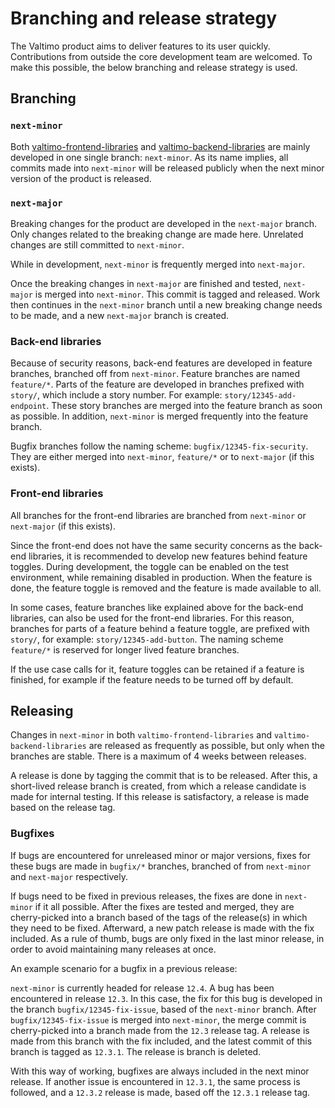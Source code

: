 # Branching and release strategy

The Valtimo product aims to deliver features to its user quickly. Contributions from outside the core
development team are welcomed. To make this possible, the below branching and release strategy is used.

## Branching

### `next-minor`

Both [valtimo-frontend-libraries](https://github.com/valtimo-platform/valtimo-frontend-libraries) and [valtimo-backend-libraries](https://github.com/valtimo-platform/valtimo-backend-libraries/)
are mainly developed in one single branch: `next-minor`. As its name implies, all commits made into `next-minor` will be
released publicly when the next minor version of the product is released.

### `next-major`

Breaking changes for the product are developed in the `next-major` branch. Only changes related to the breaking change
are made here. Unrelated changes are still committed to `next-minor`.

While in development, `next-minor` is frequently merged into `next-major`.

Once the breaking changes in `next-major` are finished and tested, `next-major` is merged into `next-minor`. This
commit is tagged and released. Work then continues in the `next-minor` branch until a new breaking change needs to be
made, and a new `next-major` branch is created.

### Back-end libraries

Because of security reasons, back-end features are developed in feature branches, branched off from `next-minor`. 
Feature branches are named `feature/*`. Parts of the feature are developed in branches prefixed with `story/`,
which include a story number. For example: `story/12345-add-endpoint`. These story branches are merged into
the feature branch as soon as possible. In addition, `next-minor` is merged frequently into the feature branch.

Bugfix branches follow the naming scheme: `bugfix/12345-fix-security`. They are either merged into `next-minor`, 
`feature/*` or to `next-major` (if this exists). 

### Front-end libraries

All branches for the front-end libraries are branched from `next-minor` or `next-major` (if this exists).

Since the front-end does not have the same security concerns as the back-end libraries, it is recommended to develop new
features behind feature toggles. During development, the toggle can be enabled on the test environment, while remaining
disabled in production. When the feature is done, the feature toggle is removed and the feature is made available to all.

In some cases, feature branches like explained above for the back-end libraries, can also be used for the front-end
libraries. For this reason, branches for parts of a feature behind a feature toggle, are prefixed with `story/`, for
example: `story/12345-add-button`. The naming scheme `feature/*` is reserved for longer lived feature branches.

If the use case calls for it, feature toggles can be retained if a feature is finished, for example if the feature
needs to be turned off by default.

## Releasing

Changes in `next-minor` in both `valtimo-frontend-libraries` and `valtimo-backend-libraries` are released as frequently
as possible, but only when the branches are stable. There is a maximum of 4 weeks between releases.

A release is done by tagging the commit that is to be released. After this, a short-lived release branch is created,
from which a release candidate is made for internal testing. If this release is satisfactory, a release is made based
on the release tag.

### Bugfixes

If bugs are encountered for unreleased minor or major versions, fixes for these bugs are made in `bugfix/*` branches,
branched of from `next-minor` and `next-major` respectively.

If bugs need to be fixed in previous releases, the fixes are done in `next-minor` if it all possible. After the fixes
are tested and merged, they are cherry-picked into a branch based of the tags of the release(s) in which they need to be
fixed. Afterward, a new patch release is made with the fix included. As a rule of thumb, bugs are only fixed in the last
minor release, in order to avoid maintaining many releases at once.

An example scenario for a bugfix in a previous release:

`next-minor` is currently headed for release `12.4`. A bug has been encountered in release `12.3`. In this case,
the fix for this bug is developed in the branch `bugfix/12345-fix-issue`, based of the `next-minor` branch. After
`bugfix/12345-fix-issue` is merged into `next-minor`, the merge commit is cherry-picked into a branch made from the
`12.3` release tag. A release is made from this branch with the fix included, and the latest commit of this branch is
tagged as `12.3.1`. The release is branch is deleted.

With this way of working, bugfixes are always included in the next minor release. If another issue is encountered in
`12.3.1`, the same process is followed, and a `12.3.2` release is made, based off the `12.3.1` release tag.




